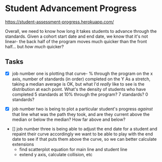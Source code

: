 # Student Advancement Progress

https://student-assessment-progress.herokuapp.com/

Overall, we need to know how long it takes students to advance through the standards. Given a cohort start date and end date, we know that it's not linear- the back half of the program moves much quicker than the front half... but _how much_ quicker?

## Tasks

- [x] job number one is plotting that curve- % through the program on the x axis, number of standards (in order) completed on the Y
As a stretch, taking a median average is OK, but what I'd _really_ like to see is the distribution at each point. What's the density of students who have completed 5 standards at 10% through the program? 7 standards? 0 standards?

- [x] job number two is being to plot a particular student's progress *against* that line
what was the path they took, and are they current above the median or below the median? How far above and below?

- [] job number three is being able to adjust the end date for a student and repaint their curve accordingly
we want to be able to play with the end date to see if that puts them above the curve, so we can better calculate extensions
  - find scatterplot equation for main line and student line
  - extend y axis, calculate collision, etc
